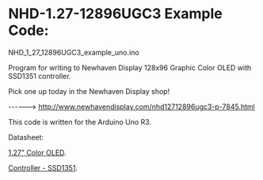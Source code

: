 NHD-1.27-12896UGC3 Example Code:
==============================================

NHD_1_27_12896UGC3_example_uno.ino
 
 Program for writing to Newhaven Display 128x96 Graphic Color OLED with SSD1351 controller.
 
 Pick one up today in the Newhaven Display shop!
 
 ------> http://www.newhavendisplay.com/nhd12712896ugc3-p-7845.html
 
 This code is written for the Arduino Uno R3.
 
 Datasheet:
 
 [1.27" Color OLED](http://www.newhavendisplay.com/specs/NHD-1.27-12896UGC3.pdf).
 
 [Controller - SSD1351](http://www.newhavendisplay.com/app_notes/SSD1351.pdf).
